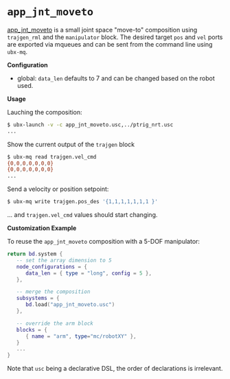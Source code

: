 # `app_jnt_moveto`

[app_jnt_moveto](app_jnt_moveto.usc) is a small joint space "move-to"
composition using `trajgen_rml` and the `manipulator` block. The
desired target `pos` and `vel` ports are exported via mqueues and can
be sent from the command line using `ubx-mq`.

**Configuration**

- global: `data_len` defaults to 7 and can be changed based on the
  robot used.
  
**Usage**

Lauching the composition:

```bash
$ ubx-launch -v -c app_jnt_moveto.usc,../ptrig_nrt.usc
...
```

Show the current output of the `trajgen` block

```bash
$ ubx-mq read trajgen.vel_cmd
{0,0,0,0,0,0,0}
{0,0,0,0,0,0,0}
...
```

Send a velocity or position setpoint:

```bash
$ ubx-mq write trajgen.pos_des '{1,1,1,1,1,1,1 }' 
```

... and `trajgen.vel_cmd` values should start changing.


**Customization Example**

To reuse the `app_jnt_moveto` composition with a 5-DOF manipulator:

```Lua
return bd.system {
   -- set the array dimension to 5
   node_configurations = {
      data_len = { type = "long", config = 5 },
   },

   -- merge the composition
   subsystems = {
      bd.load("app_jnt_moveto.usc")
   },

   -- override the arm block
   blocks = {
      { name = "arm", type="mc/robotXY" },
   }
   ...
}
```

Note that `usc` being a declarative DSL, the order of declarations is
irrelevant.
